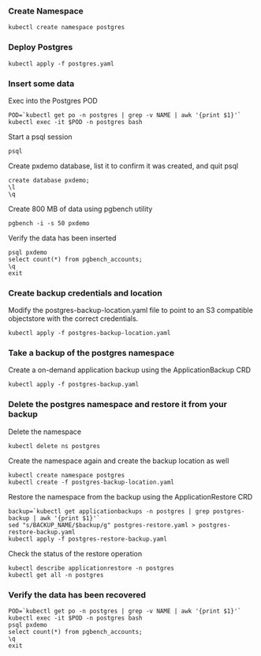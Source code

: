 ### Create Namespace
```
kubectl create namespace postgres
```
### Deploy Postgres
```
kubectl apply -f postgres.yaml
```
### Insert some data
Exec into the Postgres POD
```
POD=`kubectl get po -n postgres | grep -v NAME | awk '{print $1}'`
kubectl exec -it $POD -n postgres bash
```
Start a psql session
```
psql
```
Create pxdemo database, list it to confirm it was created, and quit psql
```
create database pxdemo;
\l
\q
```
Create 800 MB of data using pgbench utility
```
pgbench -i -s 50 pxdemo
```
Verify the data has been inserted
```
psql pxdemo
select count(*) from pgbench_accounts;
\q
exit
```
### Create backup credentials and location
Modify the postgres-backup-location.yaml file to point to an S3 compatible objectstore with the correct credentials.
```
kubectl apply -f postgres-backup-location.yaml
```
### Take a backup of the postgres namespace
Create a on-demand application backup using the ApplicationBackup CRD
```
kubectl apply -f postgres-backup.yaml
```
### Delete the postgres namespace and restore it from your backup
Delete the namespace
```
kubectl delete ns postgres
```
Create the namespace again and create the backup location as well
```
kubectl create namespace postgres
kubectl create -f postgres-backup-location.yaml
```
Restore the namespace from the backup using the ApplicationRestore CRD
```
backup=`kubectl get applicationbackups -n postgres | grep postgres-backup | awk '{print $1}'`
sed "s/BACKUP_NAME/$backup/g" postgres-restore.yaml > postgres-restore-backup.yaml
kubectl apply -f postgres-restore-backup.yaml 
```
Check the status of the restore operation
```
kubectl describe applicationrestore -n postgres
kubectl get all -n postgres
```
### Verify the data has been recovered
```
POD=`kubectl get po -n postgres | grep -v NAME | awk '{print $1}'`
kubectl exec -it $POD -n postgres bash
psql pxdemo
select count(*) from pgbench_accounts;
\q
exit
```
